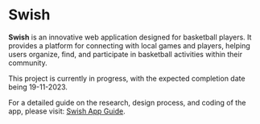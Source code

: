 # Swish

**Swish** is an innovative web application designed for basketball players. It provides a platform for connecting with local games and players, helping users organize, find, and participate in basketball activities within their community.

This project is currently in progress, with the expected completion date being 19-11-2023.

For a detailed guide on the research, design process, and coding of the app, please visit: [Swish App Guide](https://dashboard.ionicframework.com/preview/c619ace9/3a1yyvtd6t).
